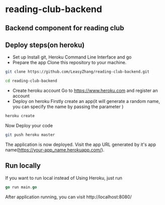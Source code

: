 # reading-club-backend
## Backend component for reading club
## Deploy steps(on heroku)
- Set up
Install git, Heroku Command Line Interface and go
- Prepare the app
Clone this repository to your machine.
```bash
git clone https://github.com/LeasyZhang/reading-club-backend.git
```
```bash
cd reading-club-backend
```
- Create heroku account
Go to https://www.heroku.com and register an account
- Deploy on heroku
Firstly create an app(it will generate a random name, you can specify the name by passing the parameter ) 
```bash
heroku create
```
Now Deploy your code
```bash
git push heroku master
```
The application is now deployed.
Visit the app URL generated by it's app name(https://your-app_name.herokuapp.com/).

## Run locally
If you want to run local instead of Using Heroku, just run
```go
go run main.go
```
After application running, you can visit http://localhost:8080/